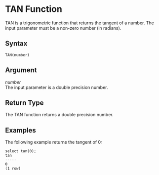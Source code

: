 # TAN Function<a name="r_TAN"></a>

TAN is a trigonometric function that returns the tangent of a number\. The input parameter must be a non\-zero number \(in radians\)\. 

## Syntax<a name="r_TAN-synopsis"></a>

```
TAN(number)
```

## Argument<a name="r_TAN-argument"></a>

 *number*   
The input parameter is a double precision number\. 

## Return Type<a name="r_TAN-return-type"></a>

The TAN function returns a double precision number\. 

## Examples<a name="r_TAN-examples"></a>

The following example returns the tangent of 0: 

```
select tan(0);
tan
-----
0
(1 row)
```
